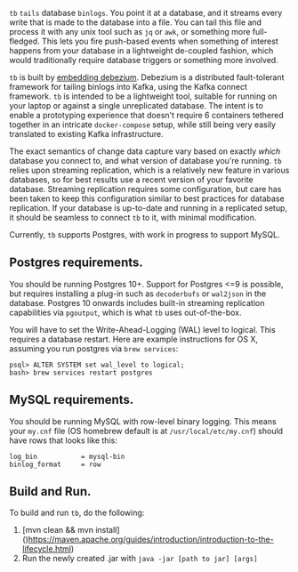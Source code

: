 `tb` `tails` database `binlogs`. You point it at a database, and it streams
every write that is made to the database into a file. You can tail this file
and process it with any unix tool such as `jq` or `awk`, or something more
full-fledged. This lets you fire push-based events when something of interest
happens from your database in a lightweight de-coupled fashion, which would traditionally require database
triggers or something more involved.

`tb` is built by
[embedding debezium](https://debezium.io/documentation/reference/0.10/operations/embedded.html).
Debezium is a distributed fault-tolerant framework for tailing binlogs into
Kafka, using the Kafka connect framework. `tb` is intended to be a lightweight
tool, suitable for running on your laptop or against a single
unreplicated database. The intent is to enable a prototyping experience that
doesn't require 6 containers tethered together in an intricate `docker-compose`
setup, while still being very easily translated to existing Kafka 
infrastructure.

The exact semantics of change data capture
vary based on exactly _which_ database you connect to, and what version of
database you're running. `tb` relies upon streaming replication, which is a
relatively new feature in various databases, so for best results use a recent
version of your favorite database. Streaming replication requires some 
configuration, but care has been taken to keep this configuration similar to
best practices for database replication. If your database is up-to-date and
running in a replicated setup, it should be seamless to connect `tb` to it,
with minimal modification.

Currently, `tb` supports Postgres, with work in progress to support MySQL.



## Postgres requirements.

You should be running Postgres 10+. Support for Postgres <=9 is possible, but
requires installing a plug-in such as `decoderbufs` or `wal2json` in the 
database. Postgres 10 onwards includes built-in streaming replication 
capabilities via `pgoutput`, which is what `tb` uses out-of-the-box.

You will have to set the Write-Ahead-Logging (WAL) level to logical. This requires a database
restart. Here are example instructions for OS X, assuming you run postgres
via `brew services`:

```
psql> ALTER SYSTEM set wal_level to logical;
bash> brew services restart postgres
```


## MySQL requirements.

You should be running MySQL with row-level binary logging. This means your 
`my.cnf` file (OS homebrew default is at `/usr/local/etc/my.cnf`) should have
rows that looks like this:

```
log_bin           = mysql-bin
binlog_format     = row
```

## Build and Run.

To build and run `tb`, do the following:
1. [mvn clean && mvn install] ()https://maven.apache.org/guides/introduction/introduction-to-the-lifecycle.html)
2. Run the newly created .jar with `java -jar [path to jar] [args]`